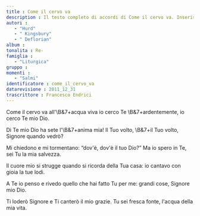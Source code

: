 ```yaml
--- 
title : Come il cervo va
description : Il testo completo di accordi di Come il cervo va. Inseriscila nel tuo canzoniere!
autori : 
   - "Hurd"
   - " Kingsbury"
   - " Deflorian"
album : 
tonalita : Re-
famiglia : 
   - "Liturgica"
gruppo : 
momenti : 
   - "Salmi"
identificatore : come_il_cervo_va
datarevisione : 2011_12_31
trascrittore : Francesco Endrici
--- 
```




Come il cervo va all'\B&7+acqua viva io cerco Te
\B&7+ardentemente, io cerco Te mio Dio.  


Di Te mio Dio ha sete l'\B&7+anima mia!
Il Tuo volto, \B&7+il Tuo volto, Signore
quando vedrò? 


Mi chiedono e mi tormentano: “dov'è,
dov'è il tuo Dio?” Ma io spero in Te, sei Tu la
mia salvezza.


Il cuore mio si strugge quando si ricorda
della Tua casa: io cantavo con gioia la tue lodi.


A Te io penso e rivedo quello che hai fatto Tu
per me: grandi cose, Signore mio Dio.


Ti loderò Signore e Ti canterò il mio grazie.
Tu sei fresca fonte, l'acqua della mia vita.



